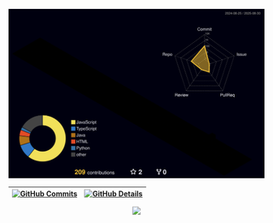 ![Status](./profile-3d-contrib/profile-night-rainbow.svg)

| [![GitHub Commits](http://github-profile-summary-cards.vercel.app/api/cards/productive-time?username=murilo1of1&theme=dracula&utcOffset=-3)](https://github.com/vn7n24fzkq/github-profile-summary-cards) | [![GitHub Details](http://github-profile-summary-cards.vercel.app/api/cards/profile-details?username=murilo1of1&theme=dracula)](https://github.com/vn7n24fzkq/github-profile-summary-cards) |
| -------------------------------------------------------------------------------------------------------------------------------------------------------------------------------------------------------- | ------------------------------------------------------------------------------------------------------------------------------------------------------------------------------------------- |

  <div align="center" >
<a href="https://skillicons.dev"   >
  <img src="https://skillicons.dev/icons?i=git,javascript,typescript,phpstorm,react,c,cpp,java,python,css,html,next,tailwind,nodejs,express,docker,figma,github,jest,postgres,sqlite" />
</a>
  <br />

  </div>
